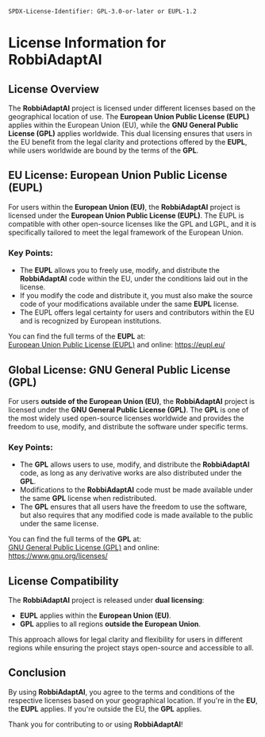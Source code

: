 `SPDX-License-Identifier: GPL-3.0-or-later or EUPL-1.2`

# License Information for **RobbiAdaptAI**

## License Overview

The **RobbiAdaptAI** project is licensed under different licenses based on the geographical location of use. The **European Union Public License (EUPL)** applies within the European Union (EU), while the **GNU General Public License (GPL)** applies worldwide. This dual licensing ensures that users in the EU benefit from the legal clarity and protections offered by the **EUPL**, while users worldwide are bound by the terms of the **GPL**.

## EU License: European Union Public License (EUPL)

For users within the **European Union (EU)**, the **RobbiAdaptAI** project is licensed under the **European Union Public License (EUPL)**. The EUPL is compatible with other open-source licenses like the GPL and LGPL, and it is specifically tailored to meet the legal framework of the European Union. 

### Key Points:
- The **EUPL** allows you to freely use, modify, and distribute the **RobbiAdaptAI** code within the EU, under the conditions laid out in the license.
- If you modify the code and distribute it, you must also make the source code of your modifications available under the same **EUPL** license.
- The EUPL offers legal certainty for users and contributors within the EU and is recognized by European institutions.

You can find the full terms of the **EUPL** at:  
[European Union Public License (EUPL)](LICENSE-EUPL) and online: https://eupl.eu/

## Global License: GNU General Public License (GPL)

For users **outside of the European Union (EU)**, the **RobbiAdaptAI** project is licensed under the **GNU General Public License (GPL)**. The **GPL** is one of the most widely used open-source licenses worldwide and provides the freedom to use, modify, and distribute the software under specific terms.

### Key Points:
- The **GPL** allows users to use, modify, and distribute the **RobbiAdaptAI** code, as long as any derivative works are also distributed under the **GPL**.
- Modifications to the **RobbiAdaptAI** code must be made available under the same **GPL** license when redistributed.
- The **GPL** ensures that all users have the freedom to use the software, but also requires that any modified code is made available to the public under the same license.

You can find the full terms of the **GPL** at:  
[GNU General Public License (GPL)](LICENSE-GPL) and online: https://www.gnu.org/licenses/


## License Compatibility

The **RobbiAdaptAI** project is released under **dual licensing**:
- **EUPL** applies within the **European Union (EU)**.
- **GPL** applies to all regions **outside the European Union**.

This approach allows for legal clarity and flexibility for users in different regions while ensuring the project stays open-source and accessible to all.

## Conclusion

By using **RobbiAdaptAI**, you agree to the terms and conditions of the respective licenses based on your geographical location. If you're in the **EU**, the **EUPL** applies. If you're outside the EU, the **GPL** applies.

Thank you for contributing to or using **RobbiAdaptAI**!
